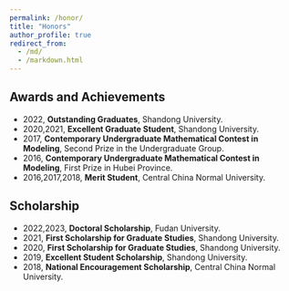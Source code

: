 ```yaml
---
permalink: /honor/
title: "Honors"
author_profile: true
redirect_from: 
  - /md/
  - /markdown.html
---
```


## Awards and Achievements

- 2022, **Outstanding Graduates**, Shandong University.
- 2020,2021, **Excellent Graduate Student**, Shandong University.
- 2017, **Contemporary Undergraduate Mathematical Contest in Modeling**, Second Prize in the Undergraduate Group.
- 2016, **Contemporary Undergraduate Mathematical Contest in Modeling**, First Prize in Hubei Province.
- 2016,2017,2018, **Merit Student**, Central China Normal University.


## Scholarship

- 2022,2023, **Doctoral Scholarship**, Fudan University.
- 2021, **First Scholarship for Graduate Studies**, Shandong University.
- 2020, **First Scholarship for Graduate Studies**, Shandong University.
- 2019, **Excellent Student Scholarship**, Shandong University.
- 2018, **National Encouragement Scholarship**, Central China Normal University.
